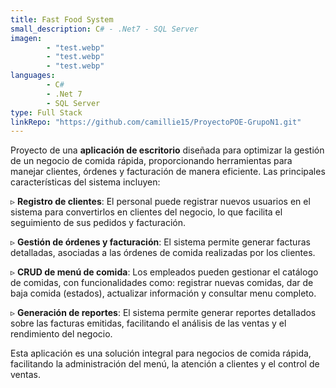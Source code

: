 ```yaml
---
title: Fast Food System
small_description: C# - .Net7 - SQL Server
imagen: 
        - "test.webp"
        - "test.webp"
        - "test.webp"
languages: 
        - C#
        - .Net 7
        - SQL Server
type: Full Stack
linkRepo: "https://github.com/camillie15/ProyectoPOE-GrupoN1.git"
---
```


Proyecto de una **aplicación de escritorio** diseñada para optimizar la gestión de un negocio de comida rápida, proporcionando herramientas para manejar clientes, órdenes y facturación de manera eficiente. Las principales características del sistema incluyen:  

▹ **Registro de clientes**: El personal puede registrar nuevos usuarios en el sistema para convertirlos en clientes del negocio, lo que facilita el seguimiento de sus pedidos y facturación.

▹ **Gestión de órdenes y facturación**: El sistema permite generar facturas detalladas, asociadas a las órdenes de comida realizadas por los clientes.

▹ **CRUD de menú de comida**: Los empleados pueden gestionar el catálogo de comidas, con funcionalidades como: registrar nuevas comidas, dar de baja comida (estados), actualizar información y consultar menu completo.

▹ **Generación de reportes**: El sistema permite generar reportes detallados sobre las facturas emitidas, facilitando el análisis de las ventas y el rendimiento del negocio.

Esta aplicación es una solución integral para negocios de comida rápida, facilitando la administración del menú, la atención a clientes y el control de ventas.
